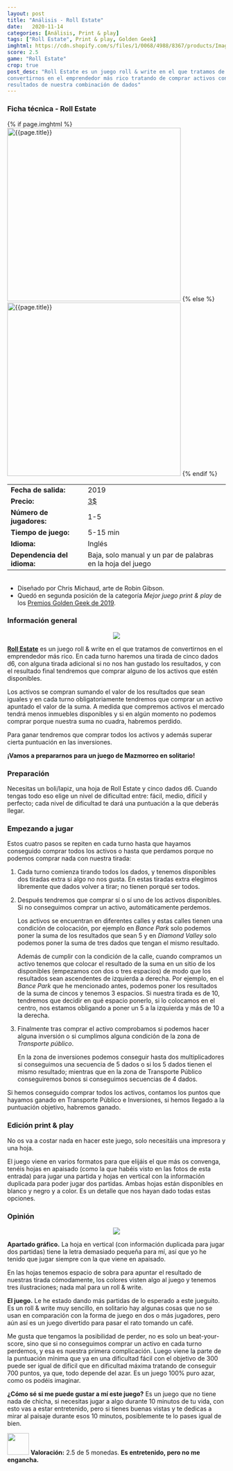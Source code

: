 ```yaml
---
layout: post
title: "Análisis - Roll Estate"
date:   2020-11-14
categories: [Análisis, Print & play]
tags: ["Roll Estate", Print & play, Golden Geek]
imghtml: https://cdn.shopify.com/s/files/1/0068/4988/8367/products/ImageTemplate_RollEstate0_540x.jpg
score: 2.5
game: "Roll Estate"
crop: true
post_desc: "Roll Estate es un juego roll & write en el que tratamos de
convertirnos en el emprendedor más rico tratando de comprar activos con los 
resultados de nuestra combinación de dados"
---
```


<div class="panel panel-primary">
    <div class="panel-heading">
<h3 class="panel-title">Ficha técnica - Roll Estate</h3>
    </div>
    <div class="panel-body">
        <div class="col-md-6 post-img">
	    {% if page.imghtml %}
            <img width="400" src="{{page.imghtml}}"
                alt="{{page.title}}">
            {% else %}
            <img width="400" src="{{site.baseurl}}/images/{{page.img}}"
                alt="{{page.title}}">
            {% endif %}
        </div>
        <div class="col-md-6">
        <table class="table table-striped table-hover">
            <tr><td class="text-left"><strong>Fecha de salida:</strong></td><td class="text-left">2019</td></tr>
            <tr><td class="text-left"><strong>Precio:</strong></td><td
            class="text-left"><a
            href="https://www.pnparcade.com/products/roll-estate">3$</a></td></tr>
            <tr><td class="text-left"><strong>Número de jugadores:</strong></td><td class="text-left">1-5</td></tr>
            <tr><td class="text-left"><strong>Tiempo de juego:</strong></td><td class="text-left">5-15 min</td></tr>
            <tr><td class="text-left"><strong>Idioma:</strong></td><td class="text-left">Inglés</td></tr>
            <tr><td class="text-left"><strong>Dependencia del
            idioma:</strong></td><td class="text-left">Baja, solo manual y un
            par de palabras en la hoja del juego</td></tr>
         </table>
        </div>
        <div class="col-md-12"></div>
        <div class="col-md-12">
         <ul>
             <br>
             <li>Diseñado por Chris Michaud, arte de Robin Gibson.</li>
             <li>Quedó en segunda posición de la categoría <i>Mejor juego print
             & play</i> de los <a
             href="{{site.baseurl}}/2020/04/30/noticias-golden-geek-awards-2019/">Premios
             Golden Geek de 2019</a>.</li>
         </ul>
     </div>
    </div>
</div>

### Información general

<p align="center"><img src="https://live.staticflickr.com/65535/50601187327_982327a66f_h.jpg"></p>
<p align="center"><small></small></p>

**[Roll Estate](https://boardgamegeek.com/boardgame/290982/roll-estate)** es un
juego roll & write en el que tratamos de convertirnos en el emprendedor más
rico. En cada turno haremos una tirada de cinco dados d6, con alguna tirada
adicional si no nos han gustado los resultados, y con el resultado final 
tendremos que comprar alguno de los activos que estén disponibles.

Los activos se compran sumando el valor de los resultados que sean iguales y en
cada turno obligatoriamente tendremos que comprar un activo apuntado el valor
de la suma. A medida que compremos activos el mercado tendrá menos inmuebles
disponibles y si en algún momento no podemos comprar porque nuestra suma no
cuadra, habremos perdido.

Para ganar tendremos que comprar todos los activos y además superar cierta
puntuación en las inversiones.

**¡Vamos a prepararnos para un juego de Mazmorreo en solitario!**

### Preparación

Necesitas un boli/lapiz, una hoja de Roll Estate y cinco dados d6. Cuando
tengas todo eso elige un nivel de dificultad entre: fácil, medio, difícil y
perfecto; cada nivel de dificultad te dará una puntuación a la que deberás
llegar.

### Empezando a jugar

Estos cuatro pasos se repiten en cada turno hasta que hayamos conseguido
comprar todos los activos o hasta que perdamos porque no podemos comprar nada
con nuestra tirada:

1. Cada turno comienza tirando todos los dados, y tenemos disponibles dos
   tiradas extra si algo no nos gusta. En estas tiradas extra elegimos
   libremente que dados volver a tirar; no tienen porqué ser todos.

2. Después tendremos que comprar sí o sí uno de los activos disponibles. Si no
   conseguimos comprar un activo, automáticamente perdemos.
   
   Los
   activos se encuentran en diferentes calles y estas calles tienen una
   condición de colocación, por ejemplo en *Bance Park* solo podemos poner la
   suma de los resultados que sean 5 y en *Diamond Valley* solo podemos poner
   la suma de tres dados que tengan el mismo resultado.
   
   Además de cumplir con la condición de la calle, cuando compramos un activo
   tenemos que colocar el resultado de la suma en un sitio de los disponibles
   (empezamos con dos o tres espacios) de modo que los resultados sean
   ascendentes de izquierda a derecha. Por ejemplo, en el *Bance Park* que he
   mencionado antes, podemos  poner los resultados de la suma de cincos y
   tenemos 3 espacios. Si nuestra tirada es de 10, tendremos que decidir en qué
   espacio ponerlo, si lo colocamos en el centro, nos estamos obligando a poner
   un 5 a la izquierda y más de 10 a la derecha.
   
3. Finalmente tras comprar el activo comprobamos si podemos hacer alguna
   inversión o si cumplimos alguna condición de la zona de *Transporte
   público*.
   
   En la zona de inversiones podemos conseguir hasta dos multiplicadores si
   conseguimos una secuencia de 5 dados o si los 5 dados tienen el mismo
   resultado; mientras que en la zona de Transporte Público conseguiremos bonos
   si conseguimos secuencias de 4 dados.

Si hemos conseguido comprar todos los activos, contamos los puntos que hayamos
ganado en Transporte Público e Inversiones, si hemos llegado a la puntuación
objetivo, habremos ganado.

### Edición print & play

No os va a costar nada en hacer este juego, solo necesitáis una impresora y una
hoja.

El juego viene en varios formatos para que elijáis el que más os
convenga, tenéis hojas en apaisado (como la que habéis visto en las fotos de
esta entrada) para jugar una partida y hojas en vertical con la información
duplicada para poder jugar dos partidas. Ambas hojas están disponibles en
blanco y negro y a color. Es un detalle que nos hayan dado todas estas
opciones.

### Opinión

<p align="center"><img src="https://live.staticflickr.com/65535/50601187247_e76dfa449e_h.jpg"></p>
<p align="center"><small></small></p>

**Apartado gráfico.** La hoja en vertical (con información duplicada para jugar
dos partidas) tiene la letra demasiado pequeña para mí, así que yo he tenido
que jugar siempre con la que viene en apaisado.

En las hojas tenemos espacio de sobra para apuntar el resultado de nuestras
tirada cómodamente, los colores visten algo al juego y tenemos tres
ilustraciones; nada mal para un roll & write.

**El juego.** Le he estado dando más partidas de lo esperado a este
jueguito. Es un roll & write muy sencillo, en solitario hay algunas cosas que
no se usan en comparación con la forma de juego en dos o más jugadores, pero
aún así es un juego divertido para pasar el rato tomando un café. 

Me gusta que tengamos la posibilidad de perder, no es solo un beat-your-score,
sino que si no conseguimos comprar un activo en cada turno perdemos, y
esa es nuestra primera complicación. Luego viene la parte de la puntuación
mínima que ya en una dificultad fácil con el objetivo de 300 puede ser igual de
difícil que en dificultad máxima tratando de conseguir 700 puntos, ya que, todo
depende del azar. Es un juego 100% puro azar, como os podéis imaginar.

**¿Cómo sé si me puede gustar a mí este juego?** Es un juego que no tiene nada
de chicha, si necesitas jugar a algo durante 10 minutos de tu vida, con esto
vas a estar entretenido, pero si tienes buenas vistas y te dedicas a mirar al
paisaje durante esos 10 minutos, posiblemente te lo pases igual de bien.

<img width="50" height="50" src="{{site.baseurl}}/favicon.ico"> **Valoración:**
 2.5 de 5 monedas. **Es entretenido, pero no me engancha.** 

